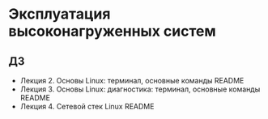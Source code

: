# Эксплуатация высоконагруженных систем

## ДЗ

- Лекция 2. Основы Linux: терминал, основные команды README
- Лекция 3. Основы Linux: диагностика: терминал, основные команды README
- Лекция 4. Сетевой стек Linux README
